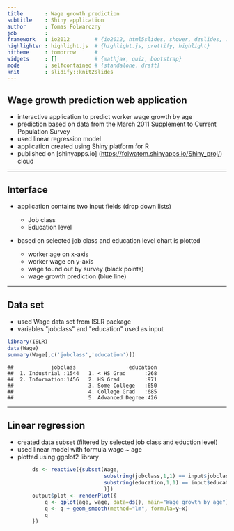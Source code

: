 ```yaml
---
title       : Wage growth prediction
subtitle    : Shiny application
author      : Tomas Folwarczny
job         : 
framework   : io2012        # {io2012, html5slides, shower, dzslides, ...}
highlighter : highlight.js  # {highlight.js, prettify, highlight}
hitheme     : tomorrow      # 
widgets     : []            # {mathjax, quiz, bootstrap}
mode        : selfcontained # {standalone, draft}
knit        : slidify::knit2slides
---
```


## Wage growth prediction web application


- interactive application to predict worker wage growth by age
- prediction based on data from the March 2011 Supplement to Current Population Survey
- used linear regression model
- application created using Shiny platform for R
- published on [shinyapps.io] (https://folwatom.shinyapps.io/Shiny_proj/) cloud

--- 

## Interface

- application contains two input fields (drop down lists)
    - Job class
    - Education level
    
- based on selected job class and education level chart is plotted
    - worker age on x-axis
    - worker wage on y-axis
    - wage found out by survey (black points)
    - wage growth prediction (blue line)

---

## Data set

- used Wage data set from ISLR package
- variables "jobclass" and "education" used as input


```r
library(ISLR)
data(Wage)
summary(Wage[,c('jobclass','education')])
```

```
##            jobclass                 education  
##  1. Industrial :1544   1. < HS Grad      :268  
##  2. Information:1456   2. HS Grad        :971  
##                        3. Some College   :650  
##                        4. College Grad   :685  
##                        5. Advanced Degree:426
```

---

## Linear regression

- created data subset (filtered by selected job class and eduction level)
- used linear model with formula wage ~ age
- plotted using ggplot2 library 

```r
        ds <- reactive({subset(Wage,
                               substring(jobclass,1,1) == input$jobclass &
                               substring(education,1,1) == input$education    
                               )})
        output$plot <- renderPlot({
            q <- qplot(age, wage, data=ds(), main="Wage growth by age")
            q <- q + geom_smooth(method="lm", formula=y~x)
            q 
        })

```

